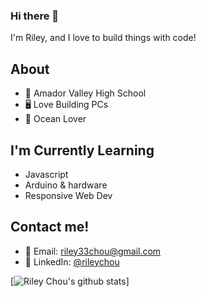 ### Hi there 👋

I'm Riley, and I love to build things with code! 

## About
* 🏫 Amador Valley High School
* 🖥 Love Building PCs
* 🦈 Ocean Lover

## I'm Currently Learning
* Javascript
* Arduino & hardware
* Responsive Web Dev

## Contact me!
* 📧 Email: [riley33chou@gmail.com](mailto:riley33chou@gmail.com)
* 🤵 LinkedIn: [@rileychou](https://www.linkedin.com/in/rileychou/)
<!--
**rileychou/rileychou** is a ✨ _special_ ✨ repository because its `README.md` (this file) appears on your GitHub profile.

Here are some ideas to get you started:

- 🔭 I’m currently working on ...
- 🌱 I’m currently learning ...
- 👯 I’m looking to collaborate on ...
- 🤔 I’m looking for help with ...
- 💬 Ask me about ...
- 📫 How to reach me: ...
- 😄 Pronouns: ...
- ⚡ Fun fact: ...
-->
[![Riley Chou's github stats](https://github-readme-stats.vercel.app/api?username=rileychou&count_private=true&show_icons=true&theme=radical)]
